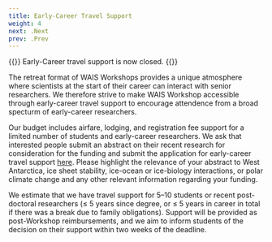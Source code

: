 ```yaml
---
title: Early-Career Travel Support
weight: 4
next: .Next
prev: .Prev
---
```


{{<callout type="error" emoji=" ">}}
  Early-Career travel support is now closed.
{{</callout>}}


The retreat format of WAIS Workshops provides a unique atmosphere where scientists at the start of their career can interact with senior researchers. We therefore strive to make WAIS Workshop accessible through early-career travel support to encourage attendence from a broad specturm of early-career researchers. 

Our budget includes airfare, lodging, and registration fee support for a limited number of students and early-career researchers. We ask that interested people submit an abstract on their recent research for consideration for the funding and submit the application for early-career travel support [here](https://forms.gle/PmkrdehPBRYvG2Y89). Please highlight the relevance of your abstract to West Antarctica, ice sheet stability, ice-ocean or ice-biology interactions, or polar climate change and any other relevant information regarding your funding. 

We estimate that we have travel support for 5–10 students or recent post-doctoral researchers (≤ 5 years since degree, or ≤ 5 years in career in total if there was a break due to family obligations). Support will be provided as post-Workshop reimbursements, and we aim to inform students of the decision on their support within two weeks of the deadline.


